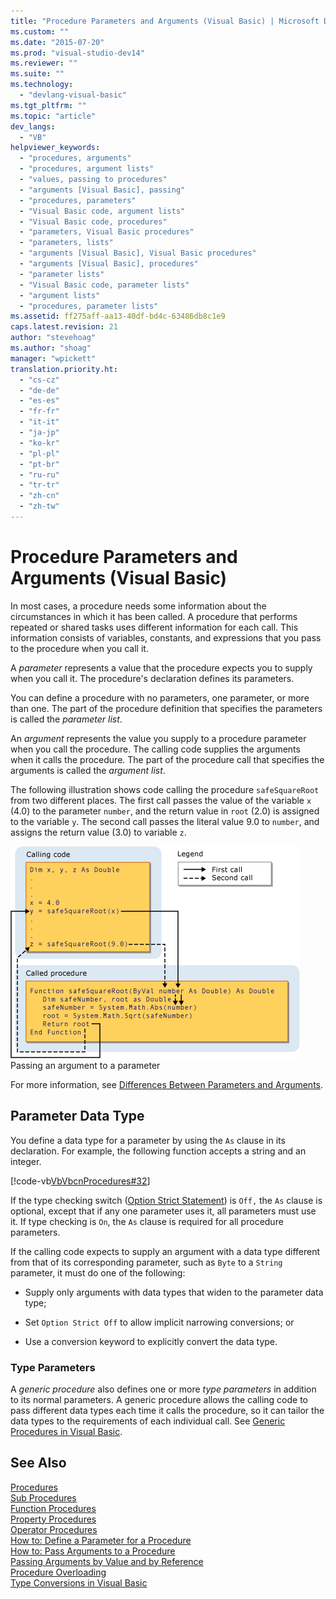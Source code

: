 ```yaml
---
title: "Procedure Parameters and Arguments (Visual Basic) | Microsoft Docs"
ms.custom: ""
ms.date: "2015-07-20"
ms.prod: "visual-studio-dev14"
ms.reviewer: ""
ms.suite: ""
ms.technology: 
  - "devlang-visual-basic"
ms.tgt_pltfrm: ""
ms.topic: "article"
dev_langs: 
  - "VB"
helpviewer_keywords: 
  - "procedures, arguments"
  - "procedures, argument lists"
  - "values, passing to procedures"
  - "arguments [Visual Basic], passing"
  - "procedures, parameters"
  - "Visual Basic code, argument lists"
  - "Visual Basic code, procedures"
  - "parameters, Visual Basic procedures"
  - "parameters, lists"
  - "arguments [Visual Basic], Visual Basic procedures"
  - "arguments [Visual Basic], procedures"
  - "parameter lists"
  - "Visual Basic code, parameter lists"
  - "argument lists"
  - "procedures, parameter lists"
ms.assetid: ff275aff-aa13-40df-bd4c-63486db8c1e9
caps.latest.revision: 21
author: "stevehoag"
ms.author: "shoag"
manager: "wpickett"
translation.priority.ht: 
  - "cs-cz"
  - "de-de"
  - "es-es"
  - "fr-fr"
  - "it-it"
  - "ja-jp"
  - "ko-kr"
  - "pl-pl"
  - "pt-br"
  - "ru-ru"
  - "tr-tr"
  - "zh-cn"
  - "zh-tw"
---
```

# Procedure Parameters and Arguments (Visual Basic)
In most cases, a procedure needs some information about the circumstances in which it has been called. A procedure that performs repeated or shared tasks uses different information for each call. This information consists of variables, constants, and expressions that you pass to the procedure when you call it.  
  
 A *parameter* represents a value that the procedure expects you to supply when you call it. The procedure's declaration defines its parameters.  
  
 You can define a procedure with no parameters, one parameter, or more than one. The part of the procedure definition that specifies the parameters is called the *parameter list*.  
  
 An *argument* represents the value you supply to a procedure parameter when you call the procedure. The calling code supplies the arguments when it calls the procedure. The part of the procedure call that specifies the arguments is called the *argument list*.  
  
 The following illustration shows code calling the procedure `safeSquareRoot` from two different places. The first call passes the value of the variable `x` (4.0) to the parameter `number`, and the return value in `root` (2.0) is assigned to the variable `y`. The second call passes the literal value 9.0 to `number`, and assigns the return value (3.0) to variable `z`.  
  
 ![Graphic diagram of passing argument to parameter](../../../../visual-basic/language-reference/procedures/media/parametersargue.gif "ParametersArgue")  
Passing an argument to a parameter  
  
 For more information, see [Differences Between Parameters and Arguments](../../../../visual-basic/language-reference/procedures/differences-between-parameters-and-arguments.md).  
  
## Parameter Data Type  
 You define a data type for a parameter by using the `As` clause in its declaration. For example, the following function accepts a string and an integer.  
  
 [!code-vb[VbVbcnProcedures#32](../../../../visual-basic/language-reference/procedures/codesnippet/VisualBasic/procedure-parameters-and-arguments_1.vb)]  
  
 If the type checking switch ([Option Strict Statement](../../../../visual-basic/language-reference/statements/option-strict-statement.md)) is `Off,` the `As` clause is optional, except that if any one parameter uses it, all parameters must use it. If type checking is `On`, the `As` clause is required for all procedure parameters.  
  
 If the calling code expects to supply an argument with a data type different from that of its corresponding parameter, such as `Byte` to a `String` parameter, it must do one of the following:  
  
-   Supply only arguments with data types that widen to the parameter data type;  
  
-   Set `Option Strict Off` to allow implicit narrowing conversions; or  
  
-   Use a conversion keyword to explicitly convert the data type.  
  
### Type Parameters  
 A *generic procedure* also defines one or more *type parameters* in addition to its normal parameters. A generic procedure allows the calling code to pass different data types each time it calls the procedure, so it can tailor the data types to the requirements of each individual call. See [Generic Procedures in Visual Basic](../../../../visual-basic/programming-guide/language-features/data-types/generic-procedures.md).  
  
## See Also  
 [Procedures](../../../../visual-basic/language-reference/procedures/index.md)   
 [Sub Procedures](../../../../visual-basic/language-reference/procedures/sub-procedures.md)   
 [Function Procedures](../../../../visual-basic/language-reference/procedures/function-procedures.md)   
 [Property Procedures](../../../../visual-basic/language-reference/procedures/property-procedures.md)   
 [Operator Procedures](../../../../visual-basic/language-reference/procedures/operator-procedures.md)   
 [How to: Define a Parameter for a Procedure](../../../../visual-basic/language-reference/procedures/how-to-define-a-parameter-for-a-procedure.md)   
 [How to: Pass Arguments to a Procedure](../../../../visual-basic/language-reference/procedures/how-to-pass-arguments-to-a-procedure.md)   
 [Passing Arguments by Value and by Reference](../../../../visual-basic/language-reference/procedures/passing-arguments-by-value-and-by-reference.md)   
 [Procedure Overloading](../../../../visual-basic/language-reference/procedures/procedure-overloading.md)   
 [Type Conversions in Visual Basic](../../../../visual-basic/programming-guide/language-features/data-types/type-conversions.md)